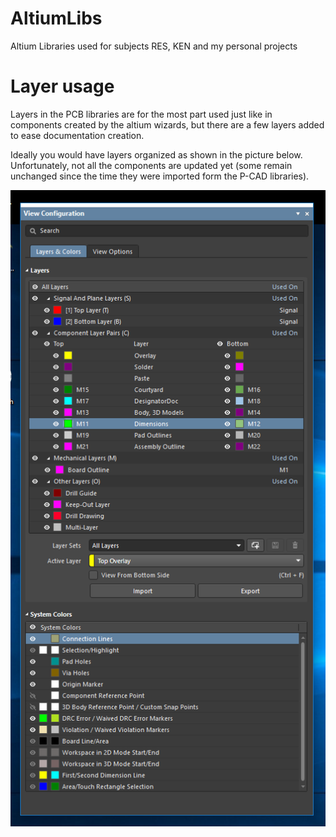 # AltiumLibs
Altium Libraries used for subjects RES, KEN and my personal projects

# Layer usage

Layers in the PCB libraries are for the most part used just like in components created by the altium wizards, but there are a few layers added to ease documentation creation. 

Ideally you would have layers organized as shown in the picture below. Unfortunately, not all the components are updated yet (some remain unchanged since the time they were imported form the P-CAD libraries).

![](AltiumLayers.png)

